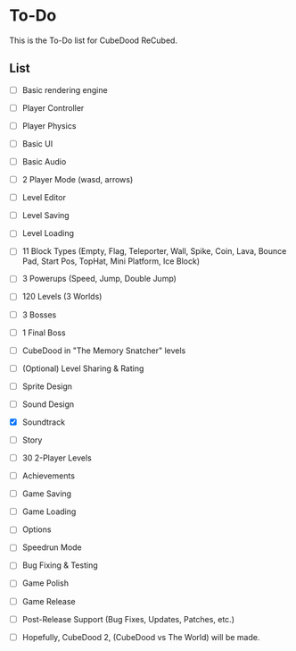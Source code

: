 # To-Do

This is the To-Do list for CubeDood ReCubed.

## List

- [ ] Basic rendering engine
- [ ] Player Controller
- [ ] Player Physics
- [ ] Basic UI
- [ ] Basic Audio
- [ ] 2 Player Mode (wasd, arrows)
- [ ] Level Editor 
- [ ] Level Saving
- [ ] Level Loading
- [ ] 11 Block Types (Empty, Flag, Teleporter, Wall, Spike, Coin, Lava, Bounce Pad, Start Pos, TopHat, Mini Platform, Ice Block)
- [ ] 3 Powerups (Speed, Jump, Double Jump)
- [ ] 120 Levels (3 Worlds)
- [ ] 3 Bosses
- [ ] 1 Final Boss
- [ ] CubeDood in "The Memory Snatcher" levels
- [ ] (Optional) Level Sharing & Rating
- [ ] Sprite Design
- [ ] Sound Design
- [x] Soundtrack
- [ ] Story
- [ ] 30 2-Player Levels
- [ ] Achievements
- [ ] Game Saving
- [ ] Game Loading
- [ ] Options
- [ ] Speedrun Mode
- [ ] Bug Fixing & Testing
- [ ] Game Polish
- [ ] Game Release

- [ ] Post-Release Support (Bug Fixes, Updates, Patches, etc.)
- [ ] Hopefully, CubeDood 2, (CubeDood vs The World) will be made.